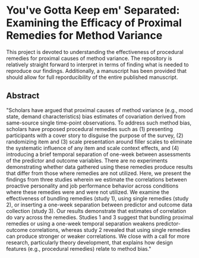 # You've Gotta Keep em' Separated: Examining the Efficacy of Proximal Remedies for Method Variance

This project is devoted to understanding the effectiveness of procedural remedies for proximal causes of method variance. The repository is relatively straight forward to interpret in terms of finding what is needed to reproduce our findings. Additionally, a manuscript has been provided that should allow for full reporducibility of the entire published manuscript.

## Abstract

"Scholars have argued that proximal causes of method variance (e.g., mood state, demand characteristics) bias estimates of covariation derived from same-source single time-point observations. To address such method bias, scholars have proposed procedural remedies such as (1) presenting participants with a cover story to disguise the purpose of the survey, (2) randomizing item and (3) scale presentation around filler scales to eliminate the systematic influence of any item and scale context effects, and (4) introducing a brief temporal separation of one-week between assessments of the predictor and outcome variables. There are no experiments demonstrating whether data gathered using these remedies produce results that differ from those where remedies are not utilized. Here, we present the findings from three studies wherein we estimate the correlations between proactive personality and job performance behavior across conditions where these remedies were and were not utilized. We examine the effectiveness of bundling remedies (study 1), using single remedies (study 2), or inserting a one-week separation between predictor and outcome data collection (study 3). Our results demonstrate that estimates of correlation do vary across the remedies. Studies 1 and 3 suggest that bundling proximal remedies or using a one-week temporal separation weakens predictor-outcome correlations, whereas study 2 revealed that using single remedies can produce stronger or weaker correlations. We close with a call for more research, particularly theory development, that explains how design features (e.g., procedural remedies) relate to method bias."  